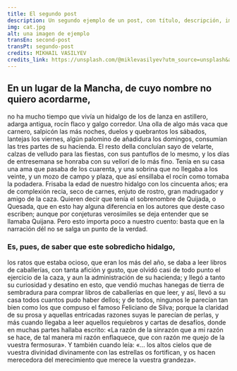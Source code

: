 ```yaml
---
title: El segundo post
description: Un segundo ejemplo de un post, con título, descripción, imagen y contenido.
img: cat.jpg
alt: una imagen de ejemplo
transEn: second-post
transPt: segundo-post
credits: MIKHAIL VASILYEV
credits_link: https://unsplash.com/@miklevasilyev?utm_source=unsplash&amp;utm_medium=referral&amp;utm_content=creditCopyText
---
```


## En un lugar de la Mancha, de cuyo nombre no quiero acordarme,

no ha mucho tiempo que vivía un hidalgo de los de lanza en astillero, adarga antigua, rocín flaco y galgo corredor. Una olla de algo más vaca que carnero, salpicón las más noches, duelos y quebrantos los sábados, lantejas los viernes, algún palomino de añadidura los domingos, consumían las tres partes de su hacienda. El resto della concluían sayo de velarte, calzas de velludo para las fiestas, con sus pantuflos de lo mesmo, y los días de entresemana se honraba con su vellorí de lo más fino. Tenía en su casa una ama que pasaba de los cuarenta, y una sobrina que no llegaba a los veinte, y un mozo de campo y plaza, que así ensillaba el rocín como tomaba la podadera. Frisaba la edad de nuestro hidalgo con los cincuenta años; era de complexión recia, seco de carnes, enjuto de rostro, gran madrugador y amigo de la caza. Quieren decir que tenía el sobrenombre de Quijada, o Quesada, que en esto hay alguna diferencia en los autores que deste caso escriben; aunque por conjeturas verosímiles se deja entender que se llamaba Quijana. Pero esto importa poco a nuestro cuento: basta que en la narración dél no se salga un punto de la verdad.

### Es, pues, de saber que este sobredicho hidalgo,

los ratos que estaba ocioso, que eran los más del año, se daba a leer libros de caballerías, con tanta afición y gusto, que olvidó casi de todo punto el ejercicio de la caza, y aun la administración de su hacienda; y llegó a tanto su curiosidad y desatino en esto, que vendió muchas hanegas de tierra de sembradura para comprar libros de caballerías en que leer, y así, llevó a su casa todos cuantos pudo haber dellos; y de todos, ningunos le parecían tan bien como los que compuso el famoso Feliciano de Silva; porque la claridad de su prosa y aquellas entricadas razones suyas le parecían de perlas, y más cuando llegaba a leer aquellos requiebros y cartas de desafíos, donde en muchas partes hallaba escrito: «La razón de la sinrazón que a mi razón se hace, de tal manera mi razón enflaquece, que con razón me quejo de la vuestra fermosura». Y también cuando leía: «... los altos cielos que de vuestra divinidad divinamente con las estrellas os fortifican, y os hacen merecedora del merecimiento que merece la vuestra grandeza».